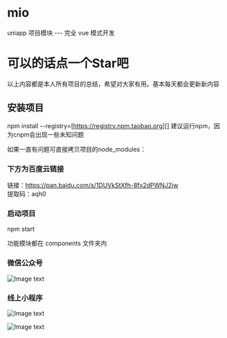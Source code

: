 # mio
uniapp 项目模块 --- 完全 vue 模式开发

# 可以的话点一个Star吧
以上内容都是本人所有项目的总结，希望对大家有用。基本每天都会更新新内容

## 安装项目
npm install --registry=[https://registry.npm.taobao.org][]
建议运行npm，因为cnpm会出现一些未知问题

如果一直有问题可直接拷贝项目的node_modules：

### 下方为百度云链接
链接：https://pan.baidu.com/s/1DUVkStXfh-8fx2dPWNJ2jw <br>
提取码：aqh0

### 启动项目
npm start

功能模块都在 components 文件夹内


### 微信公众号
![Image text](https://i.loli.net/2020/04/29/U72bHxanENvJpR4.jpg)
### 线上小程序
![Image text](https://i.loli.net/2020/04/29/zrBxEGDC53FIdq7.jpg)

![Image text](https://i.loli.net/2020/04/29/O9gqu4Wa52Vnbhv.jpg)

